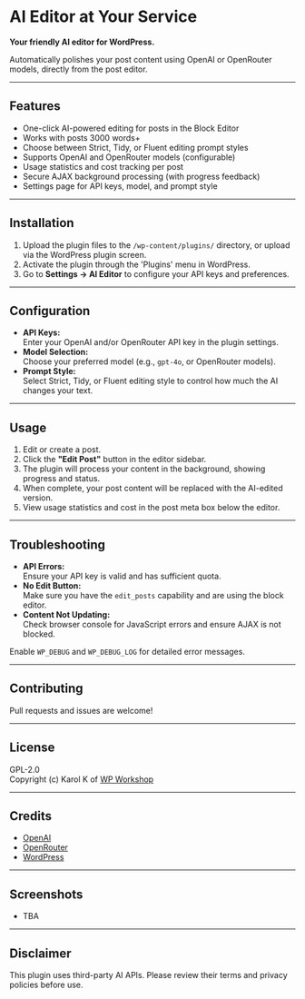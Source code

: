 # AI Editor at Your Service

**Your friendly AI editor for WordPress.**

Automatically polishes your post content using OpenAI or OpenRouter models, directly from the post editor.

---

## Features

- One-click AI-powered editing for posts in the Block Editor
- Works with posts 3000 words+
- Choose between Strict, Tidy, or Fluent editing prompt styles
- Supports OpenAI and OpenRouter models (configurable)
- Usage statistics and cost tracking per post
- Secure AJAX background processing (with progress feedback)
- Settings page for API keys, model, and prompt style

---

## Installation

1. Upload the plugin files to the `/wp-content/plugins/` directory, or upload via the WordPress plugin screen.
2. Activate the plugin through the 'Plugins' menu in WordPress.
3. Go to **Settings → AI Editor** to configure your API keys and preferences.

---

## Configuration

- **API Keys:**  
  Enter your OpenAI and/or OpenRouter API key in the plugin settings.
- **Model Selection:**  
  Choose your preferred model (e.g., `gpt-4o`, or OpenRouter models).
- **Prompt Style:**  
  Select Strict, Tidy, or Fluent editing style to control how much the AI changes your text.

---

## Usage

1. Edit or create a post.
2. Click the **"Edit Post"** button in the editor sidebar.
3. The plugin will process your content in the background, showing progress and status.
4. When complete, your post content will be replaced with the AI-edited version.
5. View usage statistics and cost in the post meta box below the editor.

---

## Troubleshooting

- **API Errors:**  
  Ensure your API key is valid and has sufficient quota.
- **No Edit Button:**  
  Make sure you have the `edit_posts` capability and are using the block editor.
- **Content Not Updating:**  
  Check browser console for JavaScript errors and ensure AJAX is not blocked.

Enable `WP_DEBUG` and `WP_DEBUG_LOG` for detailed error messages.

---

## Contributing

Pull requests and issues are welcome!

---

## License

GPL-2.0  
Copyright (c) Karol K of [WP Workshop](https://wpwork.shop/)

---

## Credits

- [OpenAI](https://openai.com/)
- [OpenRouter](https://openrouter.ai/)
- [WordPress](https://wordpress.org/)

---

## Screenshots

- TBA

---

## Disclaimer

This plugin uses third-party AI APIs. Please review their terms and privacy policies before use.
